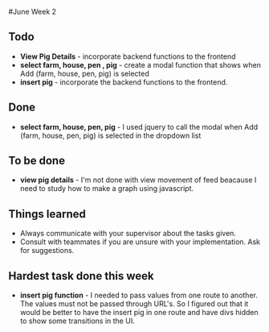 #June Week 2

## Todo

* **View Pig Details** - incorporate backend functions to the frontend
* **select farm, house, pen , pig** - create a modal function that shows when Add (farm, house, pen, pig) is selected
* **insert pig** - incorporate the backend functions to the frontend.

## Done

* **select farm, house, pen, pig** - I used jquery to call the modal when Add (farm, house, pen, pig) is selected in the dropdown list

## To be done

* **view pig details** - I'm not done with view movement of feed beacause I need to study how to make a graph using javascript.

## Things learned

* Always communicate with your supervisor about the tasks given.
* Consult with teammates if you are unsure with your implementation. Ask for suggestions.

## Hardest task done this week

* **insert pig function** - I needed to pass values from one route to another. The values must not be passed through URL's. So I figured out that it would be better to have the insert pig in one route and have divs hidden to show some transitions in the UI.  

